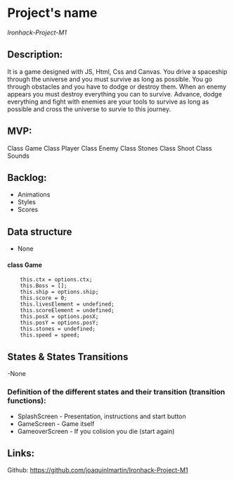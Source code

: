 # Project's name

*Ironhack-Project-M1*

## Description:
It is a game designed with JS, Html, Css and Canvas. You drive a spaceship through the universe and you must survive as long as possible. You go through obstacles and you have to dodge or destroy them. When an enemy appears you must destroy everything you can to survive. Advance, dodge everything and fight with enemies are your tools to survive as long as possible and cross the universe to survie to this journey.

## MVP:

Class Game
Class Player
Class Enemy
Class Stones
Class Shoot
Class Sounds

## Backlog:

- Animations
- Styles
- Scores

## Data structure

- None
#### class Game

```
    this.ctx = options.ctx;
    this.Boss = [];
    this.ship = options.ship;
    this.score = 0;
    this.livesElement = undefined;
    this.scoreElement = undefined;
    this.posX = options.posX;
    this.posY = options.posY;
    this.stones = undefined;
    this.speed = speed;
  ```

## States & States Transitions

-None
### Definition of the different states and their transition (transition functions):

- SplashScreen - Presentation, instructions and start button
- GameScreen - Game itself
- GameoverScreen - If you colision you die (start again)

## Links:

Github: https://github.com/joaquinlmartin/Ironhack-Project-M1